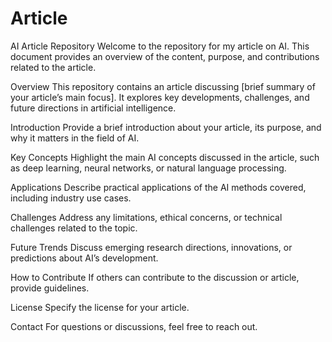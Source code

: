# Article
AI Article Repository
Welcome to the repository for my article on AI. This document provides an overview of the content, purpose, and contributions related to the article.

Overview
This repository contains an article discussing [brief summary of your article’s main focus]. It explores key developments, challenges, and future directions in artificial intelligence.

Introduction
Provide a brief introduction about your article, its purpose, and why it matters in the field of AI.

Key Concepts
Highlight the main AI concepts discussed in the article, such as deep learning, neural networks, or natural language processing.

Applications
Describe practical applications of the AI methods covered, including industry use cases.

Challenges
Address any limitations, ethical concerns, or technical challenges related to the topic.

Future Trends
Discuss emerging research directions, innovations, or predictions about AI’s development.

How to Contribute
If others can contribute to the discussion or article, provide guidelines.

License
Specify the license for your article.

Contact
For questions or discussions, feel free to reach out.
